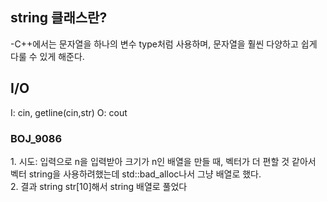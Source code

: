 <h2>string 클래스란?</h2>
<p>-C++에서는 문자열을 하나의 변수 type처럼 사용하며, 문자열을 훨씬 다양하고 쉽게 다룰 수 있게 해준다.</p>

<h2>I/O</h2>
<p>I: cin, getline(cin,str)
  O: cout</p>
  
  <h3>BOJ_9086</h3>
  <p>1. 시도: 입력으로 n을 입력받아 크기가 n인 배열을 만들 때, 벡터가 더 편할 것 같아서 벡터 string을 사용하려했는데 std::bad_alloc나서 그냥 배열로 했다.<br>
  2. 결과 string str[10]해서 string 배열로 풀었다</p>
